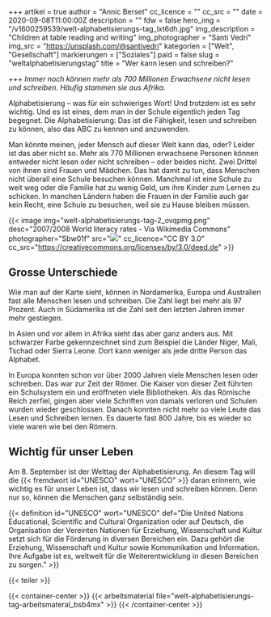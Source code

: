 +++
artikel = true
author = "Annic Berset"
cc_licence = ""
cc_src = ""
date = 2020-09-08T11:00:00Z
description = ""
fdw = false
hero_img = "/v1600259539/welt-alphabetisierungs-tag_lxt6dh.jpg"
img_description = "Children at table reading and writing"
img_photographer = "Santi Vedrí"
img_src = "https://unsplash.com/@santivedri"
kategorien = ["Welt", "Gesellschaft"]
markierungen = ["Soziales"]
paid = false
slug = "weltalphabetisierungstag"
title = "Wer kann lesen und schreiben?"

+++
_Immer noch können mehr als 700 Millionen Erwachsene nicht lesen und schreiben. Häufig stammen sie aus Afrika._

Alphabetisierung – was für ein schwieriges Wort! Und trotzdem ist es sehr wichtig. Und es ist eines, dem man in der Schule eigentlich jeden Tag begegnet. Die Alphabetisierung: Das ist die Fähigkeit, lesen und schreiben zu können, also das ABC zu kennen und anzuwenden.

Man könnte meinen, jeder Mensch auf dieser Welt kann das, oder? Leider ist das aber nicht so. Mehr als 770 Millionen erwachsene Personen können entweder nicht lesen oder nicht schreiben – oder beides nicht. Zwei Drittel von ihnen sind Frauen und Mädchen. Das hat damit zu tun, dass Menschen nicht überall eine Schule besuchen können. Manchmal ist eine Schule zu weit weg oder die Familie hat zu wenig Geld, um ihre Kinder zum Lernen zu schicken. In manchen Ländern haben die Frauen in der Familie auch gar kein Recht, eine Schule zu besuchen, weil sie zu Hause bleiben müssen.

{{< image img="welt-alphabetisierungs-tag-2_ovqpmg.png" desc="2007/2008 World literacy rates - Via Wikimedia Commons" photographer="Sbw01f" src="![](https://commons.wikimedia.org/wiki/File:World_literacy_map_UNHD_2007_2008.png)" cc_licence="CC BY 3.0" cc_src="https://creativecommons.org/licenses/by/3.0/deed.de" >}}

## Grosse Unterschiede

Wie man auf der Karte sieht, können in Nordamerika, Europa und Australien fast alle Menschen lesen und schreiben. Die Zahl liegt bei mehr als 97 Prozent. Auch in Südamerika ist die Zahl seit den letzten Jahren immer mehr gestiegen.

In Asien und vor allem in Afrika sieht das aber ganz anders aus. Mit schwarzer Farbe gekennzeichnet sind zum Beispiel die Länder Niger, Mali, Tschad oder Sierra Leone. Dort kann weniger als jede dritte Person das Alphabet.

In Europa konnten schon vor über 2000 Jahren viele Menschen lesen oder schreiben. Das war zur Zeit der Römer. Die Kaiser von dieser Zeit führten ein Schulsystem ein und eröffneten viele Bibliotheken. Als das Römische Reich zerfiel, gingen aber viele Schriften von damals verloren und Schulen wurden wieder geschlossen. Danach konnten nicht mehr so viele Leute das Lesen und Schreiben lernen. Es dauerte fast 800 Jahre, bis es wieder so viele waren wie bei den Römern.

## Wichtig für unser Leben

Am 8. September ist der Welttag der Alphabetisierung. An diesem Tag will die {{< fremdwort id="UNESCO" wort="UNESCO" >}} daran erinnern, wie wichtig es für unser Leben ist, dass wir lesen und schreiben können. Denn nur so, können die Menschen ganz selbständig sein.

{{< definition id="UNESCO" wort="UNESCO" def="Die United Nations Educational, Scientific and Cultural Organization oder auf Deutsch, die Organisation der Vereinten Nationen für Erziehung, Wissenschaft und Kultur setzt sich für die Förderung in diversen Bereichen ein. Dazu gehört die Erziehung, Wissenschaft und Kultur sowie Kommunikation und Information. Ihre Aufgabe ist es, weltweit für die Weiterentwicklung in diesen Bereichen zu sorgen." >}}

{{< teiler >}}

{{< container-center >}} {{< arbeitsmaterial file="welt-alphabetisierungs-tag-arbeitsmateral_bsb4mx" >}} {{< /container-center >}}
